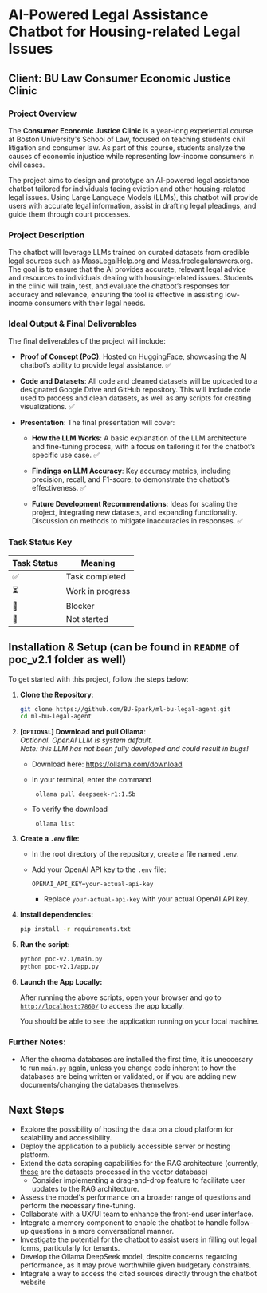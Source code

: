 # AI-Powered Legal Assistance Chatbot for Housing-related Legal Issues

## Client: BU Law Consumer Economic Justice Clinic

### Project Overview
The **Consumer Economic Justice Clinic** is a year-long experiential course at Boston University's School of Law, focused on teaching students civil litigation and consumer law. As part of this course, students analyze the causes of economic injustice while representing low-income consumers in civil cases. 

The project aims to design and prototype an AI-powered legal assistance chatbot tailored for individuals facing eviction and other housing-related legal issues. Using Large Language Models (LLMs), this chatbot will provide users with accurate legal information, assist in drafting legal pleadings, and guide them through court processes.

### Project Description
The chatbot will leverage LLMs trained on curated datasets from credible legal sources such as MassLegalHelp.org and Mass.freelegalanswers.org. The goal is to ensure that the AI provides accurate, relevant legal advice and resources to individuals dealing with housing-related issues. Students in the clinic will train, test, and evaluate the chatbot’s responses for accuracy and relevance, ensuring the tool is effective in assisting low-income consumers with their legal needs.

### Ideal Output & Final Deliverables

The final deliverables of the project will include:
- **Proof of Concept (PoC)**: Hosted on HuggingFace, showcasing the AI chatbot’s ability to provide legal assistance. ✅
- **Code and Datasets**: All code and cleaned datasets will be uploaded to a designated Google Drive and GitHub repository. This will include code used to process and clean datasets, as well as any scripts for creating visualizations. ✅
    
- **Presentation**: The final presentation will cover:
  - **How the LLM Works**: A basic explanation of the LLM architecture and fine-tuning process, with a focus on tailoring it for the chatbot’s specific use case. ✅

  - **Findings on LLM Accuracy**: Key accuracy metrics, including precision, recall, and F1-score, to demonstrate the chatbot’s effectiveness. ✅

  - **Future Development Recommendations**: Ideas for scaling the project, integrating new datasets, and expanding functionality. Discussion on methods to mitigate inaccuracies in responses. ✅


### Task Status Key
| Task Status | Meaning              |
|-------|----------------------|
| ✅    | Task completed        |
| ⏳    | Work in progress      |
| 🚧   | Blocker      |
| 🛑    | Not started    |

## Installation & Setup (can be found in `README` of poc_v2.1 folder as well)

To get started with this project, follow the steps below:

1. **Clone the Repository**:
   ```bash
   git clone https://github.com/BU-Spark/ml-bu-legal-agent.git
   cd ml-bu-legal-agent
   ```

2. **[`OPTIONAL`] Download and pull Ollama**:  
*Optional. OpenAI LLM is system default.*  
*Note: this LLM has not been fully developed and could result in bugs!*
    * Download here: https://ollama.com/download
    * In your terminal, enter the command
         ```
          ollama pull deepseek-r1:1.5b
         ```
    
    * To verify the download
         ```
          ollama list
         ```


3.  **Create a `.env` file:**

    * In the root directory of the repository, create a file named `.env`.
    * Add your OpenAI API key to the `.env` file:

        ```
        OPENAI_API_KEY=your-actual-api-key
        ```

        * Replace `your-actual-api-key` with your actual OpenAI API key.

4.  **Install dependencies:**

    ```bash
    pip install -r requirements.txt
    ```

5.  **Run the script:**

    ```bash
    python poc-v2.1/main.py
    python poc-v2.1/app.py
    ```

6. **Launch the App Locally:**

    After running the above scripts, open your browser and go to [`http://localhost:7860/`](http://localhost:7860/) to access the app locally. 
    
    You should be able to see the application running on your local machine.

### Further Notes:
* After the chroma databases are installed the first time, it is uneccesary to run `main.py` again, unless you change code inherent to how the databases are being written or validated, or if you are adding new documents/changing the databases themselves. 



## Next Steps

* Explore the possibility of hosting the data on a cloud platform for scalability and accessibility. 
* Deploy the application to a publicly accessible server or hosting platform.
* Extend the data scraping capabilities for the RAG architecture (currently, [these](https://docs.google.com/document/d/1VKD4x6PPNmpP7nMCUztWVns8A_8ouhdFdDawQiDH7QE/edit?usp=drive_link) are the datasets processed in the vector database) 
    * Consider implementing a drag-and-drop feature to facilitate user updates to the RAG architecture.
* Assess the model's performance on a broader range of questions and perform the necessary fine-tuning.
* Collaborate with a UX/UI team to enhance the front-end user interface.
* Integrate a memory component to enable the chatbot to handle follow-up questions in a more conversational manner.
* Investigate the potential for the chatbot to assist users in filling out legal forms, particularly for tenants. 
* Develop the Ollama DeepSeek model, despite concerns regarding performance, as it may prove worthwhile given budgetary constraints.
* Integrate a way to access the cited sources directly through the chatbot website
